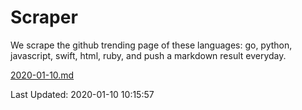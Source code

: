 # Scraper

We scrape the github trending page of these languages: go, python, javascript, swift, html, ruby, and push a markdown result everyday.

[2020-01-10.md](https://github.com/henson/Scraper/blob/master/2020-01-10.md)

Last Updated: 2020-01-10 10:15:57